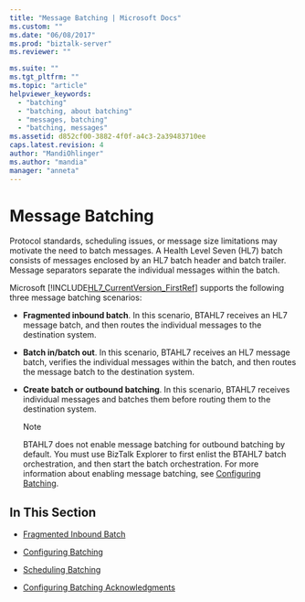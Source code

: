 ```yaml
---
title: "Message Batching | Microsoft Docs"
ms.custom: ""
ms.date: "06/08/2017"
ms.prod: "biztalk-server"
ms.reviewer: ""

ms.suite: ""
ms.tgt_pltfrm: ""
ms.topic: "article"
helpviewer_keywords: 
  - "batching"
  - "batching, about batching"
  - "messages, batching"
  - "batching, messages"
ms.assetid: d852cf00-3882-4f0f-a4c3-2a39483710ee
caps.latest.revision: 4
author: "MandiOhlinger"
ms.author: "mandia"
manager: "anneta"
---
```

# Message Batching
Protocol standards, scheduling issues, or message size limitations may motivate the need to batch messages. A Health Level Seven (HL7) batch consists of messages enclosed by an HL7 batch header and batch trailer. Message separators separate the individual messages within the batch.  
  
 Microsoft [!INCLUDE[HL7_CurrentVersion_FirstRef](../../includes/hl7-currentversion-firstref-md.md)] supports the following three message batching scenarios:  
  
-   **Fragmented inbound batch**. In this scenario, BTAHL7 receives an HL7 message batch, and then routes the individual messages to the destination system.  
  
-   **Batch in/batch out**. In this scenario, BTAHL7 receives an HL7 message batch, verifies the individual messages within the batch, and then routes the message batch to the destination system.  
  
-   **Create batch or outbound batching**. In this scenario, BTAHL7 receives individual messages and batches them before routing them to the destination system.  
  
    > [!NOTE]
    >  BTAHL7 does not enable message batching for outbound batching by default. You must use BizTalk Explorer to first enlist the BTAHL7 batch orchestration, and then start the batch orchestration. For more information about enabling message batching, see [Configuring Batching](../../adapters-and-accelerators/accelerator-hl7/configuring-batching.md).  
  
## In This Section  
  
-   [Fragmented Inbound Batch](../../adapters-and-accelerators/accelerator-hl7/fragmented-inbound-batch.md)  
  
-   [Configuring Batching](../../adapters-and-accelerators/accelerator-hl7/configuring-batching.md)  
  
-   [Scheduling Batching](../../adapters-and-accelerators/accelerator-hl7/scheduling-batching.md)  
  
-   [Configuring Batching Acknowledgments](../../adapters-and-accelerators/accelerator-hl7/configuring-batching-acknowledgments.md)